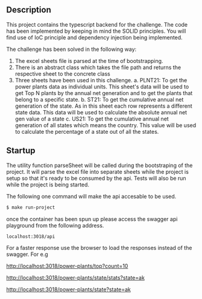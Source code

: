 ## Description

This project contains the typescript backend for the challenge. The code has been implemented by keeping
in mind the SOLID principles. You will find use of IoC principle and dependency injection being implemented.

The challenge has been solved in the following way:

1. The excel sheets file is parsed at the time of bootstrapping.
2. There is an abstract class which takes the file path and returns the respective sheet to the concrete class
3. Three sheets have been used in this challenge.
   a. PLNT21: To get the power plants data as individual units. This sheet's data will be used to get Top N plants by the annual net generation and to get the plants that belong to a specific state.
   b. ST21: To get the cumulative annual net generation of the state. As in this sheet each row represents a different state data. This data will be used to calculate the absolute annual net gen value of a state
   c. US21: To get the cumulative annual net generation of all states which means the country. This value will be used to calculate the percentage of a state out of all the states.

## Startup

The utility function parseSheet will be called during the bootstraping of the project. It will parse the excel file into separate sheets while the project is setup so that it's ready to be consumed by the api. Tests will also be run while the project is being started.

The following one command will make the api accesable to be used.

```bash
$ make run-project
```

once the container has been spun up please access the swagger api playground from the following address.

`localhost:3018/api`

For a faster response use the browser to load the responses instead of the swagger.
For e.g

[http://localhost:3018/power-plants/top?count=10](http://localhost:3018/power-plants/top?count=10)

[http://localhost:3018/power-plants/state/stats?state=ak](http://localhost:3018/power-plants/state/stats?state=ak)

[http://localhost:3018/power-plants/state?state=ak](http://localhost:3018/power-plants/state?state=ak)
